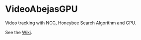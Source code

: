 # VideoAbejasGPU
Video tracking with NCC, Honeybee Search Algorithm and GPU.

See the [Wiki](https://github.com/operezcham90/VideoAbejasGPU/wiki).

